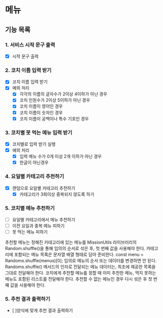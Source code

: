 # 메뉴

## 기능 목록

### 1. 서비스 시작 문구 출력
- [x] 시작 문구 출력

### 2. 코치 이름 입력 받기
- [x] 코치 이름 입력 받기
- [x] 예외 처리
  - [x] 각각의 이름의 글자수가 2이상 4이하가 아닌 경우
  - [x] 코치 인원수가 2이상 5이하가 아닌 경우
  - [x] 코치 이름이 영어인 경우
  - [x] 코치 이름이 숫자인 경우
  - [x] 코치 이름이 공백이나 특수 기호인 경우

### 3. 코치별 못 먹는 메뉴 입력 받기
- [x] 코치별로 입력 받기 실행
- [x] 예외 처리
  - [x] 입력 메뉴 수가 0개 이상 2개 이하가 아닌 경우
  - [x] 한글이 아닌경우

### 4. 요일별 카테고리 추천하기
- [x] 랜덤으로 요일별 카테고리 추천하기
  - [x] 카테고리가 3회이상 중복되지 않도록 하기

### 5. 코치별 메뉴 추천하기
- [ ] 요일별 카테고리에서 메뉴 추천하기
- [ ] 이전 요일과 중복 메뉴 피하기
- [ ] 못 먹는 메뉴 피하기

추천할 메뉴는 정해진 카테고리에 있는 메뉴를 MissionUtils 라이브러리의 Random.shuffle()을 통해 임의의 순서로 섞은 후, 첫 번째 값을 사용해야 한다.
카테고리에 포함되는 메뉴 목록은 문자열 배열 형태로 담아 준비한다.
const menu = Randoms.shuffle(menus)[0];
임의로 메뉴의 순서 또는 데이터를 변경하면 안 된다.
Randoms.shuffle() 메서드의 인자로 전달되는 메뉴 데이터는, 최초에 제공한 목록을 그대로 전달해야 한다.
코치에게 추천할 메뉴를 정할 때 이미 추천한 메뉴, 먹지 못하는 메뉴도 포함된 리스트를 전달해야 한다.
추천할 수 없는 메뉴인 경우 다시 섞은 후 첫 번째 값을 사용해야 한다.

### 5. 추천 결과 출력하기
- [ ]양식에 맞게 추천 결과 출력하기